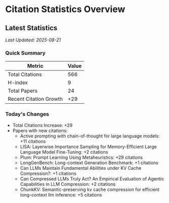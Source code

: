 # Citation Statistics Overview

## Latest Statistics
*Last Updated: 2025-08-21*

### Quick Summary
| Metric | Value |
| ------ | ----- |
| Total Citations | 566 |
| H-index | 9 |
| Total Papers | 24 |
| Recent Citation Growth | +29 |

### Today's Changes
- Total Citations Increase: +29
- Papers with new citations:
  - Active prompting with chain-of-thought for large language models: +11 citations
  - LISA: Layerwise Importance Sampling for Memory-Efficient Large Language Model Fine-Tuning: +2 citations
  - Plum: Prompt Learning Using Metaheuristics: +29 citations
  - LongGenBench: Long-context Generation Benchmark: +1 citations
  - Can LLMs Maintain Fundamental Abilities under KV Cache Compression?: +1 citations
  - Can Compressed LLMs Truly Act? An Empirical Evaluation of Agentic Capabilities in LLM Compression: +2 citations
  - ChunkKV: Semantic-preserving kv cache compression for efficient long-context llm inference: +5 citations